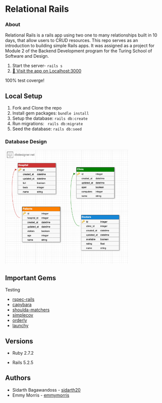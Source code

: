 # Relational Rails
### About

Relational Rails is a rails app using two one to many relationships built in 10 days, that allow users to CRUD resources. This repo serves as an introduction to building simple Rails apps. It was assigned as a project for Module 2 of the Backend Development program for the Turing School of Software and Design.

1. Start the server- `rails s`
2. [👀 Visit the app on Localhost:3000](http://localhost:3000/)

100% test coverge!

## Local Setup

1. Fork and Clone the repo
2. Install gem packages: `bundle install`
3. Setup the database: `rails db:create`
4. Run migrations: ` rails db:migrate`
5. Seed the database: `rails db:seed`

### Database Design
<img width="400" alt="database schema diagram" src="/download.png">

## Important Gems
Testing
* [rspec-rails](https://github.com/rspec/rspec-rails)
* [capybara](https://github.com/teamcapybara/capybara)
* [shoulda-matchers](https://github.com/thoughtbot/shoulda-matchers)
* [simplecov](https://github.com/simplecov-ruby/simplecov)
* [orderly](https://github.com/jmondo/orderly)
* [launchy](https://github.com/copiousfreetime/launchy)

## Versions

- Ruby 2.7.2

- Rails 5.2.5

## Authors

- Sidarth Bagawandoss - [sidarth20](https://github.com/Sidarth20)
- Emmy Morris - [emmymorris](https://github.com/EmmyMorris)

